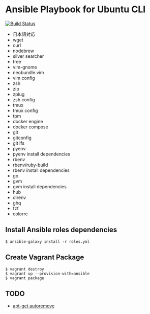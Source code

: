 # Ansible Playbook for Ubuntu CLI

[![Build Status](https://travis-ci.org/suzuki-shunsuke/ansible-playbook-ubuntu-cli.svg?branch=master)](https://travis-ci.org/suzuki-shunsuke/ansible-playbook-ubuntu-cli)

* 日本語対応
* wget
* curl
* nodebrew
* silver searcher
* tree
* vim-gnome
* neobundle.vim
* vim config
* zsh
* zip
* zplug
* zsh config
* tmux
* tmux config
* tpm
* docker engine
* docker compose
* git
* gitconfig
* git lfs
* pyenv
* pyenv install dependencies
* rbenv
* rbenv/ruby-build
* rbenv install dependencies
* go
* gvm
* gvm install dependencies
* hub
* direnv
* ghq
* fzf
* colorrc

## Install Ansible roles dependencies

```
$ ansible-galaxy install -r roles.yml
```

## Create Vagrant Package

```
$ vagrant destroy
$ vagrant up --provision-with=ansible
$ vagrant package
```

## TODO

* [apt-get autoremove](https://github.com/ansible/ansible-modules-core/issues/4029)
